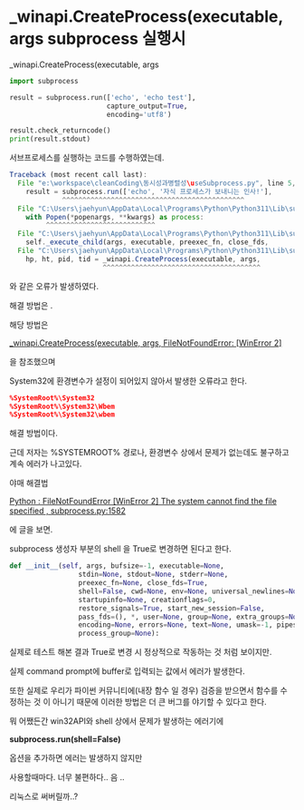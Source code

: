 # _winapi.CreateProcess(executable, args subprocess 실행시

_winapi.CreateProcess(executable, args 

```python
import subprocess

result = subprocess.run(['echo', 'echo test'],
                        capture_output=True,
                        encoding='utf8')

result.check_returncode()
print(result.stdout)
```

서브프로세스를 실행하는 코드를 수행하였는데.

```jsx
Traceback (most recent call last):
  File "e:\workspace\cleanCoding\동시성과병렬성\useSubprocess.py", line 5, in <module>
    result = subprocess.run(['echo', '자식 프로세스가 보내니는 인사!'],
             ^^^^^^^^^^^^^^^^^^^^^^^^^^^^^^^^^^^^^^^^^^^^^
  File "C:\Users\jaehyun\AppData\Local\Programs\Python\Python311\Lib\subprocess.py", line 548, in run
    with Popen(*popenargs, **kwargs) as process:
         ^^^^^^^^^^^^^^^^^^^^^^^^^^^
  File "C:\Users\jaehyun\AppData\Local\Programs\Python\Python311\Lib\subprocess.py", line 1024, in __init__
    self._execute_child(args, executable, preexec_fn, close_fds,
  File "C:\Users\jaehyun\AppData\Local\Programs\Python\Python311\Lib\subprocess.py", line 1493, in _execute_child
    hp, ht, pid, tid = _winapi.CreateProcess(executable, args,
                       ^^^^^^^^^^^^^^^^^^^^^^^^^^^^^^^^^^^^^^^
```

와 같은 오류가 발생하였다.

해결 방법은 .

해당 방법은 

[_winapi.CreateProcess(executable, args, FileNotFoundError: [WinError 2]](https://discuss.ray.io/t/winapi-createprocess-executable-args-filenotfounderror-winerror-2/5943/9)

을 참조했으며

System32에 환경변수가 설정이 되어있지 않아서 발생한 오류라고 한다.

```json
%SystemRoot%\System32
%SystemRoot%\System32\Wbem
%SystemRoot%\System32\wbem
```

해결 방법이다.

근데 저자는 %SYSTEMROOT% 경로나, 환경변수 상에서 문제가 없는데도 불구하고 계속 에러가 나고있다.

야매 해결법

[Python : FileNotFoundError [WinError 2] The system cannot find the file specified , subprocess.py:1582](https://stackoverflow.com/questions/73193119/python-filenotfounderror-winerror-2-the-system-cannot-find-the-file-specifie)

에 글을 보면. 

subprocess 생성자 부분의 shell 을 True로 변경하면 된다고 한다.

```python
def __init__(self, args, bufsize=-1, executable=None,
                 stdin=None, stdout=None, stderr=None,
                 preexec_fn=None, close_fds=True,
                 shell=False, cwd=None, env=None, universal_newlines=None,
                 startupinfo=None, creationflags=0,
                 restore_signals=True, start_new_session=False,
                 pass_fds=(), *, user=None, group=None, extra_groups=None,
                 encoding=None, errors=None, text=None, umask=-1, pipesize=-1,
                 process_group=None):
```

실제로 테스트 해본 결과 True로 변경 시 정상적으로 작동하는 것 처럼 보이지만.

실제 command prompt에 buffer로 입력되는 값에서 에러가 발생한다.

또한 실제로 우리가 파이썬 커뮤니티에(내장 함수 일 경우) 검증을 받으면서 함수를 수정하는 것 이 아니기 때문에 이러한 방법은 더 큰 버그를 야기할 수 있다고 한다.

뭐 어쨌든간 win32API와 shell 상에서 문제가 발생하는 에러기에

**subprocess.run(shell=False)** 

옵션을 추가하면 에러는 발생하지 않지만

사용할때마다. 너무 불편하다.. 음 ..

리눅스로 써버릴까..?